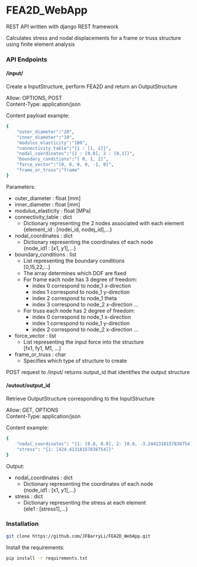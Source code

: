 # FEA2D_WebApp

REST API written with django REST framework

Calculates stress and nodal displacements for a frame or truss structure using finite element analysis


### API Endpoints

#### /input/

Create a InputStructure, perform FEA2D and return an OutputStructure

Allow: OPTIONS, POST  
Content-Type: application/json  

Content payload example:
```bash
{
	"outer_diameter":"20",
	"inner_diameter":"10",
	"modulus_elasticity":"100",
	"connectivity_table":"{1 : [1, 2]}",
	"nodal_coordinates":"{1 : [0,0], 2 : [0,1]}",
	"boundary_conditions":"[ 0, 1, 2]",
	"force_vector":"[0, 0, 0, 0, -1, 0]",
	"frame_or_truss":"frame"
}
```

Parameters:
  * outer_diameter : float [mm]  
  * inner_diameter : float [mm]  
  * modulus_elasticity : float [MPa]  
  * connectivity_table : dict  
	+ Dictionary representing the 2 nodes associated with each element  
	{element_id : [nodei_id, nodej_id],...}  
  * nodal_coordinates : dict  
	+ Dictionary representing the coordinates of each node  
	{node_id1 : [x1, y1],...}  
  * boundary_conditions : list  
	+ List representing the boundary conditions  
	[0,15,22,...]  
	+ The array determines which DOF are fixed  
	+ For frame each node has 3 degree of freedom:  
		+ index 0 correspond to node_1 x-direction  
		+ index 1 correspond to node_1 y-direction  
		+ index 2 correspond to node_1 theta  
		+ index 3 correspond to node_2 x-direction ...  
	+ For truss each node has 2 degree of freedom:  
		+ index 0 correspond to node_1 x-direction  
		+ index 1 correspond to node_1 y-direction  
		+ index 2 correspond to node_2 x-direction ...  
  * force_vector : list  
	+ List representing the input force into the structure  
	[fx1, fy1, M1, ...]  
  * frame_or_truss : char  
	+ Specifies which type of structure to create  
  
POST request to /input/ returns output_id that identifies the output structure

#### /outout/output_id

Retrieve OutputStructure corresponding to the InputStructure

Allow: GET, OPTIONS  
Content-Type: application/json

Content example:
```bash
{
    "nodal_coordinates": "{1: [0.0, 0.0], 2: [0.0, -3.2441318157838754]}",
    "stress": "{1: [424.41318157838754]}"
}
```
Output:
  * nodal_coordinates : dict  
	+ Dictionary representing the coordinates of each node  
	{node_id1 : [x1, y1],...}
  * stress : dict  
	+ Dictionary representing the stress at each element  
	{ele1 : [stress1],...}

### Installation

```bash
git clone https://github.com/JFBarryLi/FEA2D_WebApp.git
```

Install the requirements:

```bash
pip install -r requirements.txt
```